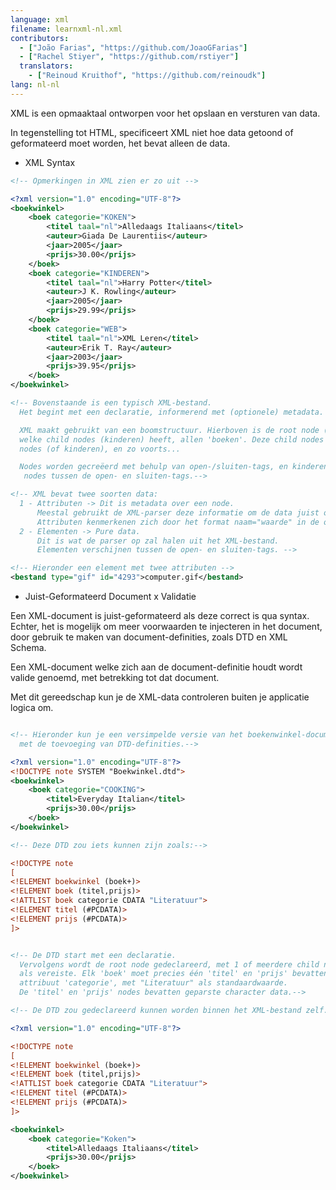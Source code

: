 ```yaml
---
language: xml
filename: learnxml-nl.xml
contributors:
  - ["João Farias", "https://github.com/JoaoGFarias"]
  - ["Rachel Stiyer", "https://github.com/rstiyer"]
  translators:
    - ["Reinoud Kruithof", "https://github.com/reinoudk"]
lang: nl-nl
---
```


XML is een opmaaktaal ontworpen voor het opslaan en versturen van data.

In tegenstelling tot HTML, specificeert XML niet hoe data getoond of geformateerd moet 
worden, het bevat alleen de data.

* XML Syntax

```xml
<!-- Opmerkingen in XML zien er zo uit -->

<?xml version="1.0" encoding="UTF-8"?>
<boekwinkel>
    <boek categorie="KOKEN">
        <titel taal="nl">Alledaags Italiaans</titel>
        <auteur>Giada De Laurentiis</auteur>
        <jaar>2005</jaar>
        <prijs>30.00</prijs>
    </boek>
    <boek categorie="KINDEREN">
        <titel taal="nl">Harry Potter</titel>
        <auteur>J K. Rowling</auteur>
        <jaar>2005</jaar>
        <prijs>29.99</prijs>
    </boek>
    <boek categorie="WEB">
        <titel taal="nl">XML Leren</titel>
        <auteur>Erik T. Ray</auteur>
        <jaar>2003</jaar>
        <prijs>39.95</prijs>
    </boek>
</boekwinkel>

<!-- Bovenstaande is een typisch XML-bestand.
  Het begint met een declaratie, informerend met (optionele) metadata.

  XML maakt gebruikt van een boomstructuur. Hierboven is de root node (wortel) 'boekwinkel', 
  welke child nodes (kinderen) heeft, allen 'boeken'. Deze child nodes hebben meerdere 
  nodes (of kinderen), en zo voorts...

  Nodes worden gecreëerd met behulp van open-/sluiten-tags, en kinderen zijn gewoon
   nodes tussen de open- en sluiten-tags.-->

<!-- XML bevat twee soorten data:
  1 - Attributen -> Dit is metadata over een node.
      Meestal gebruikt de XML-parser deze informatie om de data juist op te slaan.
      Attributen kenmerkenen zich door het format naam="waarde" in de open-tag.
  2 - Elementen -> Pure data.
      Dit is wat de parser op zal halen uit het XML-bestand.
      Elementen verschijnen tussen de open- en sluiten-tags. -->

<!-- Hieronder een element met twee attributen -->
<bestand type="gif" id="4293">computer.gif</bestand>


```

* Juist-Geformateerd Document x Validatie

Een XML-document is juist-geformateerd als deze correct is qua syntax.
Echter, het is mogelijk om meer voorwaarden te injecteren in het document,
door gebruik te maken van document-definities, zoals DTD en XML Schema.

Een XML-document welke zich aan de document-definitie houdt wordt valide genoemd,
met betrekking tot dat document.

Met dit gereedschap kun je de XML-data controleren buiten je applicatie logica om.

```xml

<!-- Hieronder kun je een versimpelde versie van het boekenwinkel-document zien,
  met de toevoeging van DTD-definities.-->

<?xml version="1.0" encoding="UTF-8"?>
<!DOCTYPE note SYSTEM "Boekwinkel.dtd">
<boekwinkel>
    <boek categorie="COOKING">
        <titel>Everyday Italian</titel>
        <prijs>30.00</prijs>
    </boek>
</boekwinkel>

<!-- Deze DTD zou iets kunnen zijn zoals:-->

<!DOCTYPE note
[
<!ELEMENT boekwinkel (boek+)>
<!ELEMENT boek (titel,prijs)>
<!ATTLIST boek categorie CDATA "Literatuur">
<!ELEMENT titel (#PCDATA)>
<!ELEMENT prijs (#PCDATA)>
]>


<!-- De DTD start met een declaratie.
  Vervolgens wordt de root node gedeclareerd, met 1 of meerdere child nodes 'boek' 
  als vereiste. Elk 'boek' moet precies één 'titel' en 'prijs' bevatten en een
  attribuut 'categorie', met "Literatuur" als standaardwaarde.
  De 'titel' en 'prijs' nodes bevatten geparste character data.-->

<!-- De DTD zou gedeclareerd kunnen worden binnen het XML-bestand zelf.-->

<?xml version="1.0" encoding="UTF-8"?>

<!DOCTYPE note
[
<!ELEMENT boekwinkel (boek+)>
<!ELEMENT boek (titel,prijs)>
<!ATTLIST boek categorie CDATA "Literatuur">
<!ELEMENT titel (#PCDATA)>
<!ELEMENT prijs (#PCDATA)>
]>

<boekwinkel>
    <boek categorie="Koken">
        <titel>Alledaags Italiaans</titel>
        <prijs>30.00</prijs>
    </boek>
</boekwinkel>
```
